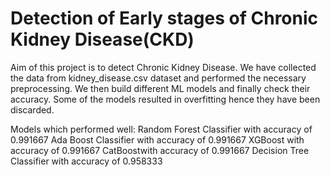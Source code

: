 # Detection of Early stages of Chronic Kidney Disease(CKD)

Aim of this project is to detect Chronic Kidney Disease.
We have collected the data from kidney_disease.csv dataset and performed the necessary preprocessing.
We then build different ML models and finally check their accuracy.
Some of the models resulted in overfitting hence they have been discarded.

Models which performed well:
Random Forest Classifier with accuracy of	0.991667
Ada Boost Classifier with accuracy of	0.991667
XGBoost	with accuracy of 0.991667
CatBoostwith accuracy of 0.991667
Decision Tree Classifier with accuracy of	0.958333
